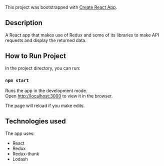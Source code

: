 This project was bootstrapped with [Create React App](https://github.com/facebook/create-react-app).

## Description

A React app that makes use of Redux and some of its libraries to make API requests and display the returned data.

## How to Run Project

In the project directory, you can run:

### `npm start`

Runs the app in the development mode.<br>
Open [http://localhost:3000](http://localhost:3000) to view it in the browser.

The page will reload if you make edits.

## Technologies used

The app uses:

- React
- Redux
- Redux-thunk
- Lodash